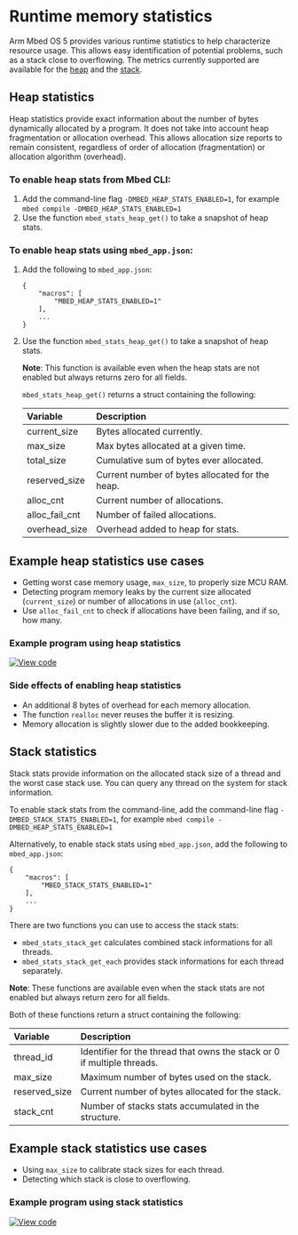 # Runtime memory statistics

Arm Mbed OS 5 provides various runtime statistics to help characterize resource usage. This allows easy identification of potential problems, such as a stack close to overflowing. The metrics currently supported are available for the [heap](#heap-statistics) and the [stack](#stack-statistics).

## Heap statistics

Heap statistics provide exact information about the number of bytes dynamically allocated by a program. It does not take into account heap fragmentation or allocation overhead. This allows allocation size reports to remain consistent, regardless of order of allocation (fragmentation) or allocation algorithm (overhead).

### To enable heap stats from Mbed CLI:

1. Add the command-line flag `-DMBED_HEAP_STATS_ENABLED=1`, for example `mbed compile -DMBED_HEAP_STATS_ENABLED=1`
1. Use the function `mbed_stats_heap_get()` to take a snapshot of heap stats.

### To enable heap stats using `mbed_app.json`:

1. Add the following to `mbed_app.json`:
   
   ```
   {
       "macros": [
           "MBED_HEAP_STATS_ENABLED=1"
       ],
       ...
   }
   ```

1. Use the function `mbed_stats_heap_get()` to take a snapshot of heap stats.

   <span class="notes">**Note**: This function is available even when the heap stats are not enabled but always returns zero for all fields.</span>

   `mbed_stats_heap_get()` returns a struct containing the following:

   | Variable          | Description                                       |
   | :---------------- | :------------------------------------------------ |
   | current_size      | Bytes allocated currently.                        |
   | max_size          | Max bytes allocated at a given time.              |
   | total_size        | Cumulative sum of bytes ever allocated.           |
   | reserved_size     | Current number of bytes allocated for the heap.   |
   | alloc_cnt         | Current number of allocations.                    |
   | alloc_fail_cnt    | Number of failed allocations.                     |
   | overhead_size     | Overhead added to heap for stats.                 |   


## Example heap statistics use cases

- Getting worst case memory usage, `max_size`, to properly size MCU RAM.
- Detecting program memory leaks by the current size allocated (`current_size`) or number of allocations in use (`alloc_cnt`).
- Use `alloc_fail_cnt` to check if allocations have been failing, and if so, how many.

### Example program using heap statistics

[![View code](https://www.mbed.com/embed/?url=https://os.mbed.com/teams/mbed_example/code/heap_stats_example/)](https://os.mbed.com/teams/mbed_example/code/heap_stats_example/file/c084f1df237e/main.cpp)

### Side effects of enabling heap statistics

- An additional 8 bytes of overhead for each memory allocation.
- The function `realloc` never reuses the buffer it is resizing.
- Memory allocation is slightly slower due to the added bookkeeping.

## Stack statistics

Stack stats provide information on the allocated stack size of a thread and the worst case stack use. You can query any thread on the system for stack information.

To enable stack stats from the command-line, add the command-line flag `-DMBED_STACK_STATS_ENABLED=1`, for example `mbed compile -DMBED_HEAP_STATS_ENABLED=1`

Alternatively, to enable stack stats using `mbed_app.json`, add the following to `mbed_app.json`:

```
{
    "macros": [
        "MBED_STACK_STATS_ENABLED=1"
    ],
    ...
}
```

There are two functions you can use to access the stack stats:

- `mbed_stats_stack_get` calculates combined stack informations for all threads.
- `mbed_stats_stack_get_each` provides stack informations for each thread separately.

<span class="notes">**Note**: These functions are available even when the stack stats are not enabled but always return zero for all fields.</span>

Both of these functions return a struct containing the following:


| Variable        | Description                                                               |
| :-------------- | :------------------------------------------------------------------------ |
| thread_id       | Identifier for the thread that owns the stack or 0 if multiple threads.   |              
| max_size        | Maximum number of bytes used on the stack.                                |
| reserved_size   | Current number of bytes allocated for the stack.                          |
| stack_cnt       | Number of stacks stats accumulated in the structure.                      |


## Example stack statistics use cases

- Using `max_size` to calibrate stack sizes for each thread.
- Detecting which stack is close to overflowing.

### Example program using stack statistics

[![View code](https://www.mbed.com/embed/?url=https://os.mbed.com/teams/mbed_example/code/stack_stats_example/)](http://os.mbed.com/teams/mbed_example/code/stack_stats_example/file/539750137652/main.cpp)
